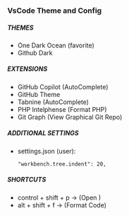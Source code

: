 ### VsCode Theme and Config

##### THEMES
- One Dark Ocean (favorite)
- Github Dark

##### EXTENSIONS   
- GitHub Copilot (AutoComplete)
- GitHub Theme    
- Tabnine (AutoComplete)
- PHP Intelphense (Format PHP)
- Git Graph (View Graphical Git Repo)

##### ADDITIONAL SETTINGS   
- settings.json (user):
    ```
    "workbench.tree.indent": 20,
    ```

##### SHORTCUTS        
- control + shift + p   ->  (Open )
- alt + shift + f       ->  (Format Code)
    